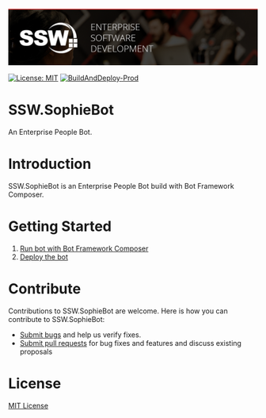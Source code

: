 ![ssw-banner](./_docs/images/ssw-banner.png)

[![License: MIT](https://img.shields.io/badge/License-MIT-blue.svg)](https://opensource.org/licenses/MIT) [![BuildAndDeploy-Prod](https://github.com/SSWConsulting/SSW.SophieBot/actions/workflows/SSW.SophieBot.prod.yml/badge.svg?branch=main)](https://github.com/SSWConsulting/SSW.SophieBot/actions/workflows/SSW.SophieBot.prod.yml)

# SSW.SophieBot

An Enterprise People Bot.

# Introduction

SSW.SophieBot is an Enterprise People Bot build with Bot Framework Composer.

# Getting Started

1. [Run bot with Bot Framework Composer](_docs/Instructions-Compile.md)
2. [Deploy the bot](_docs/Instructions-Deployment.md)

# Contribute

Contributions to SSW.SophieBot are welcome. Here is how you can contribute to SSW.SophieBot:

-   [Submit bugs](https://github.com/SSWConsulting/SSW.SophieBot/issues) and help us verify fixes.
-   [Submit pull requests](https://github.com/SSWConsulting/SSW.SophieBot/pulls) for bug fixes and features and discuss existing proposals

# License

[MIT License](LICENSE)
